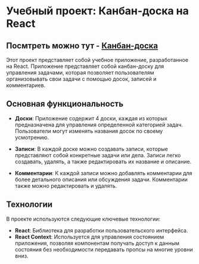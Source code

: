 # Учебный проект: Канбан-доска на React

## Посмтреть можно тут - <a href='https://orlov-dmitri.github.io/kanban-todo/'>Канбан-доска</a>

Этот проект представляет собой учебное приложение, разработанное на React. Приложение представляет собой канбан-доску для управления задачами, которая позволяет пользователям организовывать свои задачи с помощью досок, записей и комментариев.

## Основная функциональность

- **Доски**: Приложение содержит 4 доски, каждая из которых предназначена для управления определенной категорией задач. Пользователи могут изменять названия досок по своему усмотрению.

- **Записи**: В каждой доске можно создавать записи, которые представляют собой конкретные задачи или дела. Записи легко создавать, удалять, а также редактировать их название и описание.

- **Комментарии**: К каждой записи можно добавлять комментарии для более детального описания или обсуждения задачи. Комментарии также можно редактировать и удалять.

## Технологии

В проекте используются следующие ключевые технологии:

- **React**: Библиотека для разработки пользовательского интерфейса.
- **React Context**: Используется для управления состоянием приложения, позволяя компонентам получать доступ к данным состояния без необходимости передавать пропсы на многие уровни вниз.


